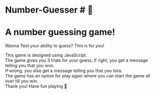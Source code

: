 # Number-Guesser # 🤔
<h1>A number guessing game!</h1>
<p>Wanna Test your ability to guess? This is for you!</p>

This game is designed using JavaScript.<br>
The game gives you 3 trials for your guess, if right, you get a message telling you that you won.<br>
If wrong, you also get a message telling you that you loss.<br>
The game has an option for play again where you can start the game all over till you win.<br>
Thank you! Have fun playing 🦖